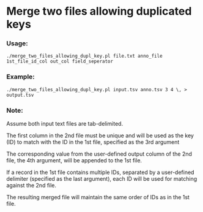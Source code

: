 
# Merge two files allowing duplicated keys

### Usage:
    ./merge_two_files_allowing_dupl_key.pl file.txt anno_file 1st_file_id_col out_col field_seperator

### Example:
    ./merge_two_files_allowing_dupl_key.pl input.tsv anno.tsv 3 4 \, > output.tsv

### Note:
Assume both input text files are tab-delimited.

The first column in the 2nd file must be unique and will be used as the key (ID) to match with the ID in the 1st file, specified as the 3rd argument

The corresponding value from the user-defined output column of the 2nd file, the 4th argument,  will be appended to the 1st file.

If a record in the 1st file contains multiple IDs, separated by a user-defined delimiter (specified as the last argument), each ID will be used for matching against the 2nd file.

The resulting merged file will maintain the same order of IDs as in the 1st file.


